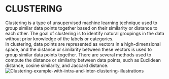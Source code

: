 # CLUSTERING
Clustering is a type of unsupervised machine learning technique used to group similar data points together based on their similarity or distance to each other. The goal 
of clustering is to identify natural groupings in the data without prior knowledge of the labels or categories.  
In clustering, data points are represented as vectors in a high-dimensional space, and the distance or similarity between these vectors is used to group similar data 
points together. There are several methods used to compute the distance or similarity between data points, such as Euclidean distance, cosine similarity, and Jaccard 
distance. 
![Clustering-example-with-intra-and-inter-clustering-illustrations](https://user-images.githubusercontent.com/128781536/236620751-6796a647-aa42-4854-9504-738f7d82e8c0.png)
